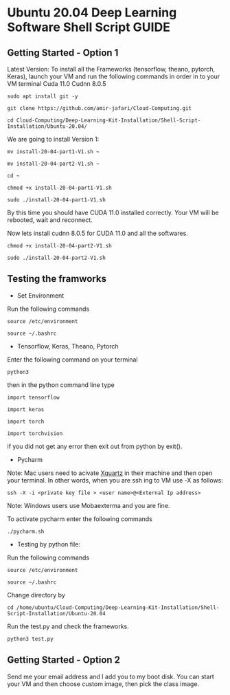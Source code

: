 # Ubuntu 20.04 Deep Learning Software Shell Script GUIDE

## Getting Started - Option 1
Latest Version: To install all the Frameworks (tensorflow, theano, pytorch, Keras), launch your VM  and run the following commands in order in to your VM terminal 
Cuda 11.0 Cudnn 8.0.5

```
sudo apt install git -y
```
```
git clone https://github.com/amir-jafari/Cloud-Computing.git
```
```
cd Cloud-Computing/Deep-Learning-Kit-Installation/Shell-Script-Installation/Ubuntu-20.04/
```
We are going to install Version 1:

```
mv install-20-04-part1-V1.sh ~
```
```
mv install-20-04-part2-V1.sh ~
```
```
cd ~
```
```
chmod +x install-20-04-part1-V1.sh
```
```
sudo ./install-20-04-part1-V1.sh
```
By this time you should have CUDA 11.0 installed correctly. Your VM will be rebooted, wait and reconnect.

Now lets install cudnn 8.0.5 for CUDA 11.0 and all the softwares.

```
chmod +x install-20-04-part2-V1.sh
```
```
sudo ./install-20-04-part2-V1.sh
```


## Testing the framworks

* Set Environment

Run the following commands

```
source /etc/environment
```
```
source ~/.bashrc
```

* Tensorflow, Keras, Theano, Pytorch

Enter the following command on your terminal

```
python3
```
then in the python command line type 
```
import tensorflow
```
```
import keras
```
```
import torch
```
```
import torchvision
```
if you did not get any error then exit out from python by exit().



* Pycharm 

Note: Mac users need to acivate [Xquartz](https://www.xquartz.org/) in their machine and then open your terminal. In other words, when you are ssh ing to VM use -X as follows:

```
ssh -X -i <private key file > <user name>@<External Ip address>
``` 

Note: Windows users use Mobaexterma and you are fine.

To activate pycharm enter the following commands 

```
./pycharm.sh
```
* Testing by python file:

Run the following commands

```
source /etc/environment
```
```
source ~/.bashrc
```

Change directory by
```
cd /home/ubuntu/Cloud-Computing/Deep-Learning-Kit-Installation/Shell-Script-Installation/Ubuntu-20.04
```
Run the test.py and check the frameworks.

```
python3 test.py
```
## Getting Started - Option 2

Send me your email address and I add you to my boot disk. You can start your VM and then choose custom image, then pick the class image.
